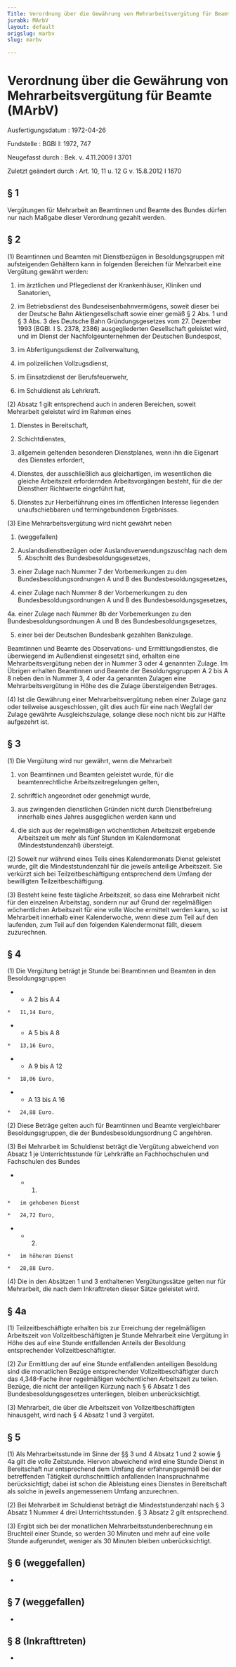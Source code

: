 ```yaml
---
Title: Verordnung über die Gewährung von Mehrarbeitsvergütung für Beamte
jurabk: MArbV
layout: default
origslug: marbv
slug: marbv

---
```


# Verordnung über die Gewährung von Mehrarbeitsvergütung für Beamte (MArbV)

Ausfertigungsdatum
:   1972-04-26

Fundstelle
:   BGBl I: 1972, 747

Neugefasst durch
:   Bek. v. 4.11.2009 I 3701

Zuletzt geändert durch
:   Art. 10, 11 u. 12 G v. 15.8.2012 I 1670


## § 1

Vergütungen für Mehrarbeit an Beamtinnen und Beamte des Bundes dürfen
nur nach Maßgabe dieser Verordnung gezahlt werden.


## § 2

(1) Beamtinnen und Beamten mit Dienstbezügen in Besoldungsgruppen mit
aufsteigenden Gehältern kann in folgenden Bereichen für Mehrarbeit
eine Vergütung gewährt werden:

1.  im ärztlichen und Pflegedienst der Krankenhäuser, Kliniken und
    Sanatorien,


2.  im Betriebsdienst des Bundeseisenbahnvermögens, soweit dieser bei der
    Deutsche Bahn Aktiengesellschaft sowie einer gemäß § 2 Abs. 1 und § 3
    Abs. 3 des Deutsche Bahn Gründungsgesetzes vom 27. Dezember 1993
    (BGBl. I S. 2378, 2386) ausgegliederten Gesellschaft geleistet wird,
    und im Dienst der Nachfolgeunternehmen der Deutschen Bundespost,


3.  im Abfertigungsdienst der Zollverwaltung,


4.  im polizeilichen Vollzugsdienst,


5.  im Einsatzdienst der Berufsfeuerwehr,


6.  im Schuldienst als Lehrkraft.




(2) Absatz 1 gilt entsprechend auch in anderen Bereichen, soweit
Mehrarbeit geleistet wird im Rahmen eines

1.  Dienstes in Bereitschaft,


2.  Schichtdienstes,


3.  allgemein geltenden besonderen Dienstplanes, wenn ihn die Eigenart des
    Dienstes erfordert,


4.  Dienstes, der ausschließlich aus gleichartigen, im wesentlichen die
    gleiche Arbeitszeit erfordernden Arbeitsvorgängen besteht, für die der
    Dienstherr Richtwerte eingeführt hat,


5.  Dienstes zur Herbeiführung eines im öffentlichen Interesse liegenden
    unaufschiebbaren und termingebundenen Ergebnisses.




(3) Eine Mehrarbeitsvergütung wird nicht gewährt neben

1.  (weggefallen)


2.  Auslandsdienstbezügen oder Auslandsverwendungszuschlag nach dem 5.
    Abschnitt des Bundesbesoldungsgesetzes,


3.  einer Zulage nach Nummer 7 der Vorbemerkungen zu den
    Bundesbesoldungsordnungen A und B des Bundesbesoldungsgesetzes,


4.  einer Zulage nach Nummer 8 der Vorbemerkungen zu den
    Bundesbesoldungsordnungen A und B des Bundesbesoldungsgesetzes,


4a. einer Zulage nach Nummer 8b der Vorbemerkungen zu den
    Bundesbesoldungsordnungen A und B des Bundesbesoldungsgesetzes,


5.  einer bei der Deutschen Bundesbank gezahlten Bankzulage.



Beamtinnen und Beamte des Observations- und Ermittlungsdienstes, die
überwiegend im Außendienst eingesetzt sind, erhalten eine
Mehrarbeitsvergütung neben der in Nummer 3 oder 4 genannten Zulage. Im
Übrigen erhalten Beamtinnen und Beamte der Besoldungsgruppen A 2 bis A
8 neben den in Nummer 3, 4 oder 4a genannten Zulagen eine
Mehrarbeitsvergütung in Höhe des die Zulage übersteigenden Betrages.

(4) Ist die Gewährung einer Mehrarbeitsvergütung neben einer Zulage
ganz oder teilweise ausgeschlossen, gilt dies auch für eine nach
Wegfall der Zulage gewährte Ausgleichszulage, solange diese noch nicht
bis zur Hälfte aufgezehrt ist.


## § 3

(1) Die Vergütung wird nur gewährt, wenn die Mehrarbeit

1.  von Beamtinnen und Beamten geleistet wurde, für die beamtenrechtliche
    Arbeitszeitregelungen gelten,


2.  schriftlich angeordnet oder genehmigt wurde,


3.  aus zwingenden dienstlichen Gründen nicht durch Dienstbefreiung
    innerhalb eines Jahres ausgeglichen werden kann und


4.  die sich aus der regelmäßigen wöchentlichen Arbeitszeit ergebende
    Arbeitszeit um mehr als fünf Stunden im Kalendermonat
    (Mindeststundenzahl) übersteigt.




(2) Soweit nur während eines Teils eines Kalendermonats Dienst
geleistet wurde, gilt die Mindeststundenzahl für die jeweils anteilige
Arbeitszeit. Sie verkürzt sich bei Teilzeitbeschäftigung entsprechend
dem Umfang der bewilligten Teilzeitbeschäftigung.

(3) Besteht keine feste tägliche Arbeitszeit, so dass eine Mehrarbeit
nicht für den einzelnen Arbeitstag, sondern nur auf Grund der
regelmäßigen wöchentlichen Arbeitszeit für eine volle Woche ermittelt
werden kann, so ist Mehrarbeit innerhalb einer Kalenderwoche, wenn
diese zum Teil auf den laufenden, zum Teil auf den folgenden
Kalendermonat fällt, diesem zuzurechnen.


## § 4

(1) Die Vergütung beträgt je Stunde bei Beamtinnen und Beamten in den
Besoldungsgruppen

*    *   A 2 bis A 4

    *   11,14 Euro,


*    *   A 5 bis A 8

    *   13,16 Euro,


*    *   A 9 bis A 12

    *   18,06 Euro,


*    *   A 13 bis A 16

    *   24,88 Euro.




(2) Diese Beträge gelten auch für Beamtinnen und Beamte vergleichbarer
Besoldungsgruppen, die der Bundesbesoldungsordnung C angehören.

(3) Bei Mehrarbeit im Schuldienst beträgt die Vergütung abweichend von
Absatz 1 je Unterrichtsstunde für Lehrkräfte an Fachhochschulen und
Fachschulen des Bundes

*    *   1.

    *   im gehobenen Dienst

    *   24,72 Euro,


*    *   2.

    *   im höheren Dienst

    *   28,88 Euro.




(4) Die in den Absätzen 1 und 3 enthaltenen Vergütungssätze gelten nur
für Mehrarbeit, die nach dem Inkrafttreten dieser Sätze geleistet
wird.


## § 4a

(1) Teilzeitbeschäftigte erhalten bis zur Erreichung der regelmäßigen
Arbeitszeit von Vollzeitbeschäftigten je Stunde Mehrarbeit eine
Vergütung in Höhe des auf eine Stunde entfallenden Anteils der
Besoldung entsprechender Vollzeitbeschäftigter.

(2) Zur Ermittlung der auf eine Stunde entfallenden anteiligen
Besoldung sind die monatlichen Bezüge entsprechender
Vollzeitbeschäftigter durch das 4,348-Fache ihrer regelmäßigen
wöchentlichen Arbeitszeit zu teilen. Bezüge, die nicht der anteiligen
Kürzung nach § 6 Absatz 1 des Bundesbesoldungsgesetzes unterliegen,
bleiben unberücksichtigt.

(3) Mehrarbeit, die über die Arbeitszeit von Vollzeitbeschäftigten
hinausgeht, wird nach § 4 Absatz 1 und 3 vergütet.


## § 5

(1) Als Mehrarbeitsstunde im Sinne der §§ 3 und 4 Absatz 1 und 2 sowie
§ 4a gilt die volle Zeitstunde. Hiervon abweichend wird eine Stunde
Dienst in Bereitschaft nur entsprechend dem Umfang der erfahrungsgemäß
bei der betreffenden Tätigkeit durchschnittlich anfallenden
Inanspruchnahme berücksichtigt; dabei ist schon die Ableistung eines
Dienstes in Bereitschaft als solche in jeweils angemessenem Umfang
anzurechnen.

(2) Bei Mehrarbeit im Schuldienst beträgt die Mindeststundenzahl nach
§ 3 Absatz 1 Nummer 4 drei Unterrichtsstunden. § 3 Absatz 2 gilt
entsprechend.

(3) Ergibt sich bei der monatlichen Mehrarbeitsstundenberechnung ein
Bruchteil einer Stunde, so werden 30 Minuten und mehr auf eine volle
Stunde aufgerundet, weniger als 30 Minuten bleiben unberücksichtigt.


## § 6 (weggefallen)

-


## § 7 (weggefallen)

-


## § 8 (Inkrafttreten)

-


